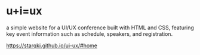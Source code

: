 # u+i=ux
a simple website for a UI/UX conference built with HTML and CSS, featuring key event information such as schedule, speakers, and registration. 

https://starqki.github.io/ui-ux/#home
